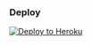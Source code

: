 ### Deploy

 <a href="https://heroku.com/deploy?template=https://github.com/evolos/ProjectBish"><img src="https://www.herokucdn.com/deploy/button.png" alt="Deploy to Heroku" target="_blank"/></a>

